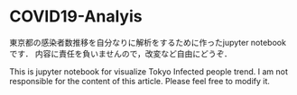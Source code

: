 # COVID19-Analyis
東京都の感染者数推移を自分なりに解析をするために作ったjupyter notebookです．
内容に責任を負いませんので，改変など自由にどうぞ．

This is jupyter notebook for visualize Tokyo Infected people trend.
I am not responsible for the content of this article. Please feel free to modify it.

